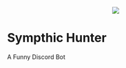 <p align="center">
  <img src="https://media.discordapp.net/attachments/1261081521616326686/1261436029320171722/Screenshot_58.png?ex=6692f359&is=6691a1d9&hm=0a6cb813e55bee43fd358bb564ab471bd79d8863a00d802bc91c97d47a9c4ba3&=&format=webp&quality=lossless">
</p>

# Sympthic Hunter
 A Funny Discord Bot
